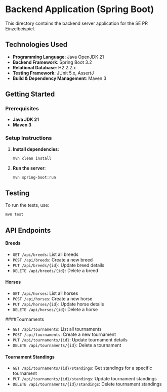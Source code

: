 # Backend Application (Spring Boot)

This directory contains the backend server application for the SE PR Einzelbeispiel.

## Technologies Used
- **Programming Language**: Java OpenJDK 21
- **Backend Framework**: Spring Boot 3.2
- **Relational Database**: H2 2.2.x
- **Testing Framework**: JUnit 5.x, AssertJ
- **Build & Dependency Management**: Maven 3

## Getting Started
### Prerequisites
- **Java JDK 21**
- **Maven 3**

### Setup Instructions
1. **Install dependencies**:
    ```bash
    mvn clean install
    ```

2. **Run the server**:
    ```bash
    mvn spring-boot:run
    ```

## Testing
To run the tests, use:
```bash
mvn test
```

## API Endpoints
#### Breeds
- `GET /api/breeds`: List all breeds
- `POST /api/breeds`: Create a new breed
- `PUT /api/breeds/{id}`: Update breed details
- `DELETE /api/breeds/{id}`: Delete a breed
  
#### Horses
- `GET /api/horses`: List all horses
- `POST /api/horses`: Create a new horse
- `PUT /api/horses/{id}`: Update horse details
- `DELETE /api/horses/{id}`: Delete a horse

####Tournaments
- `GET /api/tournaments`: List all tournaments
- `POST /api/tournaments`: Create a new tournament
- `PUT /api/tournaments/{id}`: Update tournament details
- `DELETE /api/tournaments/{id}`: Delete a tournament
  
#### Tournament Standings
- `GET /api/tournaments/{id}/standings`: Get standings for a specific tournament
- `PUT /api/tournaments/{id}/standings`: Update tournament standings
- `DELETE /api/tournaments/{id}/standings`: Delete tournament standings
